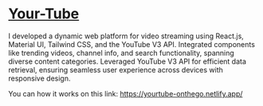 # [Your-Tube](https://your-tube-on-the-go.netlify.app/)

I developed a dynamic web platform for video streaming using React.js, Material UI, Tailwind CSS, and the YouTube V3 API. Integrated components like trending videos, channel info, and search functionality, spanning diverse content categories. Leveraged YouTube V3 API for efficient data retrieval, ensuring seamless user experience across devices with responsive design.

You can how it works on this link: https://yourtube-onthego.netlify.app/
